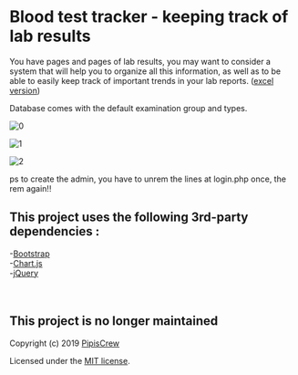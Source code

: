 # Blood test tracker - keeping track of lab results

You have pages and pages of lab results, you may want to consider a system that will help you to organize all this information, as well as to be able to easily keep track of important trends in your lab reports. ([excel version](https://cllsociety.org/toolbox/keeping-track-of-lab-results/))

Database comes with the default examination group and types.

![0](https://user-images.githubusercontent.com/3852762/68549784-f294dd80-03f3-11ea-93be-5a685bdebaf8.png)

![1](https://user-images.githubusercontent.com/3852762/68549790-f9bbeb80-03f3-11ea-9ad5-7e14679cca03.png)

![2](https://user-images.githubusercontent.com/3852762/68549793-00e2f980-03f4-11ea-8482-5181bdc3c297.png)


ps to create the admin, you have to unrem the lines at login.php once, the rem again!!


## This project uses the following 3rd-party dependencies :<br>
-[Bootstrap](http://getbootstrap.com)<br>
-[Chart.js](https://www.chartjs.org/samples/latest/charts/line/basic.html)<br>
-[jQuery](https://jquery.com)<br>
<br><br>
## This project is no longer maintained
Copyright (c) 2019 [PipisCrew](http://pipiscrew.com)

Licensed under the [MIT license](http://www.opensource.org/licenses/mit-license.php).

